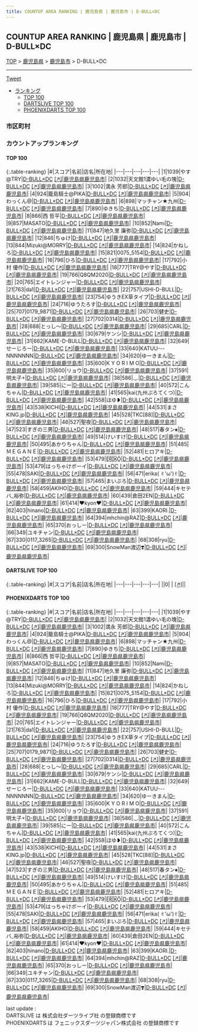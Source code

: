 ```yaml
---
title: COUNTUP AREA RANKING | 鹿児島県 | 鹿児島市 | D-BULL×DC
---
```

## COUNTUP AREA RANKING | 鹿児島県 | 鹿児島市 | D-BULL×DC

[TOP](/darts/rank/) > [鹿児島県](/darts/rank/鹿児島県/) > [鹿児島市](/darts/rank/鹿児島県/鹿児島市/) > D-BULL×DC

___

<a href="https://twitter.com/share?ref_src=twsrc%5Etfw" data-text="COUNTUP AREA RANKING | 鹿児島県鹿児島市D-BULL×DC" class="twitter-share-button" data-hashtags="DARTSLIVE,PHOENIXDARTS,darts,ダーツ" data-show-count="false">Tweet</a>

* [ランキング](#カウントアップランキング)
    * [TOP 100](#top-100)
    * [DARTSLIVE TOP 100](#dartslive-top-100)
    * [PHOENIXDARTS TOP 100](#phoenixdarts-top-100)

### 市区町村

<ul>

</ul>

### カウントアップランキング

#### TOP 100



{:.table-ranking}
|#|スコア|名前|店名|所在地|
|---|---|---|---|---|
|1|1039|<span class="rank-name-pd">やす@TRY</span>|<a href="/darts/rank/shops/57436.html">D-BULL×DC</a> <a href="https://vs.phoenixdarts.com/jp/shop/shopDetailInfo/s_57436?s_seq=57436">[↗]</a>|<a href="/darts/rank/鹿児島県/鹿児島市">鹿児島県鹿児島市</a>|
|2|1032|<span class="rank-name-pd">天文館1濃ゆい毛の塊</span>|<a href="/darts/rank/shops/57436.html">D-BULL×DC</a> <a href="https://vs.phoenixdarts.com/jp/shop/shopDetailInfo/s_57436?s_seq=57436">[↗]</a>|<a href="/darts/rank/鹿児島県/鹿児島市">鹿児島県鹿児島市</a>|
|3|1002|<span class="rank-name-pd"><span class="pro-icon-pd"></span>満永 芳郎</span>|<a href="/darts/rank/shops/57436.html">D-BULL×DC</a> <a href="https://vs.phoenixdarts.com/jp/shop/shopDetailInfo/s_57436?s_seq=57436">[↗]</a>|<a href="/darts/rank/鹿児島県/鹿児島市">鹿児島県鹿児島市</a>|
|4|924|<span class="rank-name-pd">籠島騎士@PIKA</span>|<a href="/darts/rank/shops/57436.html">D-BULL×DC</a> <a href="https://vs.phoenixdarts.com/jp/shop/shopDetailInfo/s_57436?s_seq=57436">[↗]</a>|<a href="/darts/rank/鹿児島県/鹿児島市">鹿児島県鹿児島市</a>|
|5|904|<span class="rank-name-pd">わっくん@</span>|<a href="/darts/rank/shops/57436.html">D-BULL×DC</a> <a href="https://vs.phoenixdarts.com/jp/shop/shopDetailInfo/s_57436?s_seq=57436">[↗]</a>|<a href="/darts/rank/鹿児島県/鹿児島市">鹿児島県鹿児島市</a>|
|6|898|<span class="rank-name-pd">マッチャン★九州</span>|<a href="/darts/rank/shops/57436.html">D-BULL×DC</a> <a href="https://vs.phoenixdarts.com/jp/shop/shopDetailInfo/s_57436?s_seq=57436">[↗]</a>|<a href="/darts/rank/鹿児島県/鹿児島市">鹿児島県鹿児島市</a>|
|7|890|<span class="rank-name-pd">ゆきち</span>|<a href="/darts/rank/shops/57436.html">D-BULL×DC</a> <a href="https://vs.phoenixdarts.com/jp/shop/shopDetailInfo/s_57436?s_seq=57436">[↗]</a>|<a href="/darts/rank/鹿児島県/鹿児島市">鹿児島県鹿児島市</a>|
|8|866|<span class="rank-name-pd">西 哲平</span>|<a href="/darts/rank/shops/57436.html">D-BULL×DC</a> <a href="https://vs.phoenixdarts.com/jp/shop/shopDetailInfo/s_57436?s_seq=57436">[↗]</a>|<a href="/darts/rank/鹿児島県/鹿児島市">鹿児島県鹿児島市</a>|
|9|857|<span class="rank-name-pd">MASATO</span>|<a href="/darts/rank/shops/57436.html">D-BULL×DC</a> <a href="https://vs.phoenixdarts.com/jp/shop/shopDetailInfo/s_57436?s_seq=57436">[↗]</a>|<a href="/darts/rank/鹿児島県/鹿児島市">鹿児島県鹿児島市</a>|
|10|852|<span class="rank-name-pd">Nami</span>|<a href="/darts/rank/shops/57436.html">D-BULL×DC</a> <a href="https://vs.phoenixdarts.com/jp/shop/shopDetailInfo/s_57436?s_seq=57436">[↗]</a>|<a href="/darts/rank/鹿児島県/鹿児島市">鹿児島県鹿児島市</a>|
|11|847|<span class="rank-name-pd">地久里 廉弥</span>|<a href="/darts/rank/shops/57436.html">D-BULL×DC</a> <a href="https://vs.phoenixdarts.com/jp/shop/shopDetailInfo/s_57436?s_seq=57436">[↗]</a>|<a href="/darts/rank/鹿児島県/鹿児島市">鹿児島県鹿児島市</a>|
|12|846|<span class="rank-name-pd">ちゅけ</span>|<a href="/darts/rank/shops/57436.html">D-BULL×DC</a> <a href="https://vs.phoenixdarts.com/jp/shop/shopDetailInfo/s_57436?s_seq=57436">[↗]</a>|<a href="/darts/rank/鹿児島県/鹿児島市">鹿児島県鹿児島市</a>|
|13|844|<span class="rank-name-pd">Mizuki@MORRY</span>|<a href="/darts/rank/shops/57436.html">D-BULL×DC</a> <a href="https://vs.phoenixdarts.com/jp/shop/shopDetailInfo/s_57436?s_seq=57436">[↗]</a>|<a href="/darts/rank/鹿児島県/鹿児島市">鹿児島県鹿児島市</a>|
|14|824|<span class="rank-name-pd">かねしろ</span>|<a href="/darts/rank/shops/57436.html">D-BULL×DC</a> <a href="https://vs.phoenixdarts.com/jp/shop/shopDetailInfo/s_57436?s_seq=57436">[↗]</a>|<a href="/darts/rank/鹿児島県/鹿児島市">鹿児島県鹿児島市</a>|
|15|821|<span class="rank-name-pd">0075_5154</span>|<a href="/darts/rank/shops/57436.html">D-BULL×DC</a> <a href="https://vs.phoenixdarts.com/jp/shop/shopDetailInfo/s_57436?s_seq=57436">[↗]</a>|<a href="/darts/rank/鹿児島県/鹿児島市">鹿児島県鹿児島市</a>|
|16|796|<span class="rank-name-pd">ひろ</span>|<a href="/darts/rank/shops/57436.html">D-BULL×DC</a> <a href="https://vs.phoenixdarts.com/jp/shop/shopDetailInfo/s_57436?s_seq=57436">[↗]</a>|<a href="/darts/rank/鹿児島県/鹿児島市">鹿児島県鹿児島市</a>|
|17|792|<span class="rank-name-pd">小村 優作</span>|<a href="/darts/rank/shops/57436.html">D-BULL×DC</a> <a href="https://vs.phoenixdarts.com/jp/shop/shopDetailInfo/s_57436?s_seq=57436">[↗]</a>|<a href="/darts/rank/鹿児島県/鹿児島市">鹿児島県鹿児島市</a>|
|18|777|<span class="rank-name-pd">TRY@やす</span>|<a href="/darts/rank/shops/57436.html">D-BULL×DC</a> <a href="https://vs.phoenixdarts.com/jp/shop/shopDetailInfo/s_57436?s_seq=57436">[↗]</a>|<a href="/darts/rank/鹿児島県/鹿児島市">鹿児島県鹿児島市</a>|
|19|766|<span class="rank-name-pd">Q8QM2020</span>|<a href="/darts/rank/shops/57436.html">D-BULL×DC</a> <a href="https://vs.phoenixdarts.com/jp/shop/shopDetailInfo/s_57436?s_seq=57436">[↗]</a>|<a href="/darts/rank/鹿児島県/鹿児島市">鹿児島県鹿児島市</a>|
|20|765|<span class="rank-name-pd">エイトレンジャー</span>|<a href="/darts/rank/shops/57436.html">D-BULL×DC</a> <a href="https://vs.phoenixdarts.com/jp/shop/shopDetailInfo/s_57436?s_seq=57436">[↗]</a>|<a href="/darts/rank/鹿児島県/鹿児島市">鹿児島県鹿児島市</a>|
|21|763|<span class="rank-name-pd">da1</span>|<a href="/darts/rank/shops/57436.html">D-BULL×DC</a> <a href="https://vs.phoenixdarts.com/jp/shop/shopDetailInfo/s_57436?s_seq=57436">[↗]</a>|<a href="/darts/rank/鹿児島県/鹿児島市">鹿児島県鹿児島市</a>|
|22|757|<span class="rank-name-pd">USHI-D-BULL</span>|<a href="/darts/rank/shops/57436.html">D-BULL×DC</a> <a href="https://vs.phoenixdarts.com/jp/shop/shopDetailInfo/s_57436?s_seq=57436">[↗]</a>|<a href="/darts/rank/鹿児島県/鹿児島市">鹿児島県鹿児島市</a>|
|23|754|<span class="rank-name-pd">ゆうきEX草タイプ</span>|<a href="/darts/rank/shops/57436.html">D-BULL×DC</a> <a href="https://vs.phoenixdarts.com/jp/shop/shopDetailInfo/s_57436?s_seq=57436">[↗]</a>|<a href="/darts/rank/鹿児島県/鹿児島市">鹿児島県鹿児島市</a>|
|24|716|<span class="rank-name-pd">ゆうたろす</span>|<a href="/darts/rank/shops/57436.html">D-BULL×DC</a> <a href="https://vs.phoenixdarts.com/jp/shop/shopDetailInfo/s_57436?s_seq=57436">[↗]</a>|<a href="/darts/rank/鹿児島県/鹿児島市">鹿児島県鹿児島市</a>|
|25|707|<span class="rank-name-pd">0179_9871</span>|<a href="/darts/rank/shops/57436.html">D-BULL×DC</a> <a href="https://vs.phoenixdarts.com/jp/shop/shopDetailInfo/s_57436?s_seq=57436">[↗]</a>|<a href="/darts/rank/鹿児島県/鹿児島市">鹿児島県鹿児島市</a>|
|26|703|<span class="rank-name-pd">健史</span>|<a href="/darts/rank/shops/57436.html">D-BULL×DC</a> <a href="https://vs.phoenixdarts.com/jp/shop/shopDetailInfo/s_57436?s_seq=57436">[↗]</a>|<a href="/darts/rank/鹿児島県/鹿児島市">鹿児島県鹿児島市</a>|
|27|702|<span class="rank-name-pd">0314</span>|<a href="/darts/rank/shops/57436.html">D-BULL×DC</a> <a href="https://vs.phoenixdarts.com/jp/shop/shopDetailInfo/s_57436?s_seq=57436">[↗]</a>|<a href="/darts/rank/鹿児島県/鹿児島市">鹿児島県鹿児島市</a>|
|28|688|<span class="rank-name-pd">とっし〜</span>|<a href="/darts/rank/shops/57436.html">D-BULL×DC</a> <a href="https://vs.phoenixdarts.com/jp/shop/shopDetailInfo/s_57436?s_seq=57436">[↗]</a>|<a href="/darts/rank/鹿児島県/鹿児島市">鹿児島県鹿児島市</a>|
|29|685|<span class="rank-name-pd">CARL</span>|<a href="/darts/rank/shops/57436.html">D-BULL×DC</a> <a href="https://vs.phoenixdarts.com/jp/shop/shopDetailInfo/s_57436?s_seq=57436">[↗]</a>|<a href="/darts/rank/鹿児島県/鹿児島市">鹿児島県鹿児島市</a>|
|30|679|<span class="rank-name-pd">ケンシ</span>|<a href="/darts/rank/shops/57436.html">D-BULL×DC</a> <a href="https://vs.phoenixdarts.com/jp/shop/shopDetailInfo/s_57436?s_seq=57436">[↗]</a>|<a href="/darts/rank/鹿児島県/鹿児島市">鹿児島県鹿児島市</a>|
|31|662|<span class="rank-name-pd">KAME-D-BULL</span>|<a href="/darts/rank/shops/57436.html">D-BULL×DC</a> <a href="https://vs.phoenixdarts.com/jp/shop/shopDetailInfo/s_57436?s_seq=57436">[↗]</a>|<a href="/darts/rank/鹿児島県/鹿児島市">鹿児島県鹿児島市</a>|
|32|649|<span class="rank-name-pd">せーじろー</span>|<a href="/darts/rank/shops/57436.html">D-BULL×DC</a> <a href="https://vs.phoenixdarts.com/jp/shop/shopDetailInfo/s_57436?s_seq=57436">[↗]</a>|<a href="/darts/rank/鹿児島県/鹿児島市">鹿児島県鹿児島市</a>|
|33|640|<span class="rank-name-pd">KATUU---NNNNNNN</span>|<a href="/darts/rank/shops/57436.html">D-BULL×DC</a> <a href="https://vs.phoenixdarts.com/jp/shop/shopDetailInfo/s_57436?s_seq=57436">[↗]</a>|<a href="/darts/rank/鹿児島県/鹿児島市">鹿児島県鹿児島市</a>|
|34|620|<span class="rank-name-pd">ゆーきまん</span>|<a href="/darts/rank/shops/57436.html">D-BULL×DC</a> <a href="https://vs.phoenixdarts.com/jp/shop/shopDetailInfo/s_57436?s_seq=57436">[↗]</a>|<a href="/darts/rank/鹿児島県/鹿児島市">鹿児島県鹿児島市</a>|
|35|600|<span class="rank-name-pd">K Y O R I M O</span>|<a href="/darts/rank/shops/57436.html">D-BULL×DC</a> <a href="https://vs.phoenixdarts.com/jp/shop/shopDetailInfo/s_57436?s_seq=57436">[↗]</a>|<a href="/darts/rank/鹿児島県/鹿児島市">鹿児島県鹿児島市</a>|
|35|600|<span class="rank-name-pd">リョウ</span>|<a href="/darts/rank/shops/57436.html">D-BULL×DC</a> <a href="https://vs.phoenixdarts.com/jp/shop/shopDetailInfo/s_57436?s_seq=57436">[↗]</a>|<a href="/darts/rank/鹿児島県/鹿児島市">鹿児島県鹿児島市</a>|
|37|591|<span class="rank-name-pd">明太子+</span>|<a href="/darts/rank/shops/57436.html">D-BULL×DC</a> <a href="https://vs.phoenixdarts.com/jp/shop/shopDetailInfo/s_57436?s_seq=57436">[↗]</a>|<a href="/darts/rank/鹿児島県/鹿児島市">鹿児島県鹿児島市</a>|
|38|586|<span class="rank-name-pd">._.</span>|<a href="/darts/rank/shops/57436.html">D-BULL×DC</a> <a href="https://vs.phoenixdarts.com/jp/shop/shopDetailInfo/s_57436?s_seq=57436">[↗]</a>|<a href="/darts/rank/鹿児島県/鹿児島市">鹿児島県鹿児島市</a>|
|39|585|<span class="rank-name-pd">にー</span>|<a href="/darts/rank/shops/57436.html">D-BULL×DC</a> <a href="https://vs.phoenixdarts.com/jp/shop/shopDetailInfo/s_57436?s_seq=57436">[↗]</a>|<a href="/darts/rank/鹿児島県/鹿児島市">鹿児島県鹿児島市</a>|
|40|572|<span class="rank-name-pd">こんちゃん</span>|<a href="/darts/rank/shops/57436.html">D-BULL×DC</a> <a href="https://vs.phoenixdarts.com/jp/shop/shopDetailInfo/s_57436?s_seq=57436">[↗]</a>|<a href="/darts/rank/鹿児島県/鹿児島市">鹿児島県鹿児島市</a>|
|41|565|<span class="rank-name-pd">kai(九州ぷろてくつ)</span>|<a href="/darts/rank/shops/57436.html">D-BULL×DC</a> <a href="https://vs.phoenixdarts.com/jp/shop/shopDetailInfo/s_57436?s_seq=57436">[↗]</a>|<a href="/darts/rank/鹿児島県/鹿児島市">鹿児島県鹿児島市</a>|
|42|558|<span class="rank-name-pd">ほゆ❥</span>|<a href="/darts/rank/shops/57436.html">D-BULL×DC</a> <a href="https://vs.phoenixdarts.com/jp/shop/shopDetailInfo/s_57436?s_seq=57436">[↗]</a>|<a href="/darts/rank/鹿児島県/鹿児島市">鹿児島県鹿児島市</a>|
|43|538|<span class="rank-name-pd">KICHI</span>|<a href="/darts/rank/shops/57436.html">D-BULL×DC</a> <a href="https://vs.phoenixdarts.com/jp/shop/shopDetailInfo/s_57436?s_seq=57436">[↗]</a>|<a href="/darts/rank/鹿児島県/鹿児島市">鹿児島県鹿児島市</a>|
|44|531|<span class="rank-name-pd">まさKING.jp</span>|<a href="/darts/rank/shops/57436.html">D-BULL×DC</a> <a href="https://vs.phoenixdarts.com/jp/shop/shopDetailInfo/s_57436?s_seq=57436">[↗]</a>|<a href="/darts/rank/鹿児島県/鹿児島市">鹿児島県鹿児島市</a>|
|45|528|<span class="rank-name-pd">TKC[88]</span>|<a href="/darts/rank/shops/57436.html">D-BULL×DC</a> <a href="https://vs.phoenixdarts.com/jp/shop/shopDetailInfo/s_57436?s_seq=57436">[↗]</a>|<a href="/darts/rank/鹿児島県/鹿児島市">鹿児島県鹿児島市</a>|
|46|527|<span class="rank-name-pd">聖夜</span>|<a href="/darts/rank/shops/57436.html">D-BULL×DC</a> <a href="https://vs.phoenixdarts.com/jp/shop/shopDetailInfo/s_57436?s_seq=57436">[↗]</a>|<a href="/darts/rank/鹿児島県/鹿児島市">鹿児島県鹿児島市</a>|
|47|523|<span class="rank-name-pd">すぎの三男</span>|<a href="/darts/rank/shops/57436.html">D-BULL×DC</a> <a href="https://vs.phoenixdarts.com/jp/shop/shopDetailInfo/s_57436?s_seq=57436">[↗]</a>|<a href="/darts/rank/鹿児島県/鹿児島市">鹿児島県鹿児島市</a>|
|48|517|<span class="rank-name-pd">春タン♠️</span>|<a href="/darts/rank/shops/57436.html">D-BULL×DC</a> <a href="https://vs.phoenixdarts.com/jp/shop/shopDetailInfo/s_57436?s_seq=57436">[↗]</a>|<a href="/darts/rank/鹿児島県/鹿児島市">鹿児島県鹿児島市</a>|
|49|514|<span class="rank-name-pd">けいすけ</span>|<a href="/darts/rank/shops/57436.html">D-BULL×DC</a> <a href="https://vs.phoenixdarts.com/jp/shop/shopDetailInfo/s_57436?s_seq=57436">[↗]</a>|<a href="/darts/rank/鹿児島県/鹿児島市">鹿児島県鹿児島市</a>|
|50|495|<span class="rank-name-pd">あかりちゃん</span>|<a href="/darts/rank/shops/57436.html">D-BULL×DC</a> <a href="https://vs.phoenixdarts.com/jp/shop/shopDetailInfo/s_57436?s_seq=57436">[↗]</a>|<a href="/darts/rank/鹿児島県/鹿児島市">鹿児島県鹿児島市</a>|
|51|485|<span class="rank-name-pd">ＭＥＧＡＮＥ</span>|<a href="/darts/rank/shops/57436.html">D-BULL×DC</a> <a href="https://vs.phoenixdarts.com/jp/shop/shopDetailInfo/s_57436?s_seq=57436">[↗]</a>|<a href="/darts/rank/鹿児島県/鹿児島市">鹿児島県鹿児島市</a>|
|52|481|<span class="rank-name-pd">ヒロアキ</span>|<a href="/darts/rank/shops/57436.html">D-BULL×DC</a> <a href="https://vs.phoenixdarts.com/jp/shop/shopDetailInfo/s_57436?s_seq=57436">[↗]</a>|<a href="/darts/rank/鹿児島県/鹿児島市">鹿児島県鹿児島市</a>|
|53|479|<span class="rank-name-pd">E̲̅R̲̅I̲̅K̲̅O̲̅</span>|<a href="/darts/rank/shops/57436.html">D-BULL×DC</a> <a href="https://vs.phoenixdarts.com/jp/shop/shopDetailInfo/s_57436?s_seq=57436">[↗]</a>|<a href="/darts/rank/鹿児島県/鹿児島市">鹿児島県鹿児島市</a>|
|53|479|<span class="rank-name-pd">はっちゃけボーイ</span>|<a href="/darts/rank/shops/57436.html">D-BULL×DC</a> <a href="https://vs.phoenixdarts.com/jp/shop/shopDetailInfo/s_57436?s_seq=57436">[↗]</a>|<a href="/darts/rank/鹿児島県/鹿児島市">鹿児島県鹿児島市</a>|
|55|478|<span class="rank-name-pd">SAKI</span>|<a href="/darts/rank/shops/57436.html">D-BULL×DC</a> <a href="https://vs.phoenixdarts.com/jp/shop/shopDetailInfo/s_57436?s_seq=57436">[↗]</a>|<a href="/darts/rank/鹿児島県/鹿児島市">鹿児島県鹿児島市</a>|
|56|471|<span class="rank-name-pd">erika( ✌︎&#x27;ω&#x27;)✌︎</span>|<a href="/darts/rank/shops/57436.html">D-BULL×DC</a> <a href="https://vs.phoenixdarts.com/jp/shop/shopDetailInfo/s_57436?s_seq=57436">[↗]</a>|<a href="/darts/rank/鹿児島県/鹿児島市">鹿児島県鹿児島市</a>|
|57|465|<span class="rank-name-pd">まいぷろ</span>|<a href="/darts/rank/shops/57436.html">D-BULL×DC</a> <a href="https://vs.phoenixdarts.com/jp/shop/shopDetailInfo/s_57436?s_seq=57436">[↗]</a>|<a href="/darts/rank/鹿児島県/鹿児島市">鹿児島県鹿児島市</a>|
|58|459|<span class="rank-name-pd">AKIHO</span>|<a href="/darts/rank/shops/57436.html">D-BULL×DC</a> <a href="https://vs.phoenixdarts.com/jp/shop/shopDetailInfo/s_57436?s_seq=57436">[↗]</a>|<a href="/darts/rank/鹿児島県/鹿児島市">鹿児島県鹿児島市</a>|
|59|444|<span class="rank-name-pd">キセテバ_裕弥</span>|<a href="/darts/rank/shops/57436.html">D-BULL×DC</a> <a href="https://vs.phoenixdarts.com/jp/shop/shopDetailInfo/s_57436?s_seq=57436">[↗]</a>|<a href="/darts/rank/鹿児島県/鹿児島市">鹿児島県鹿児島市</a>|
|60|439|<span class="rank-name-pd">倉田2EN</span>|<a href="/darts/rank/shops/57436.html">D-BULL×DC</a> <a href="https://vs.phoenixdarts.com/jp/shop/shopDetailInfo/s_57436?s_seq=57436">[↗]</a>|<a href="/darts/rank/鹿児島県/鹿児島市">鹿児島県鹿児島市</a>|
|61|414|<span class="rank-name-pd">❤︎kyon❤︎</span>|<a href="/darts/rank/shops/57436.html">D-BULL×DC</a> <a href="https://vs.phoenixdarts.com/jp/shop/shopDetailInfo/s_57436?s_seq=57436">[↗]</a>|<a href="/darts/rank/鹿児島県/鹿児島市">鹿児島県鹿児島市</a>|
|62|403|<span class="rank-name-pd">hinano</span>|<a href="/darts/rank/shops/57436.html">D-BULL×DC</a> <a href="https://vs.phoenixdarts.com/jp/shop/shopDetailInfo/s_57436?s_seq=57436">[↗]</a>|<a href="/darts/rank/鹿児島県/鹿児島市">鹿児島県鹿児島市</a>|
|63|399|<span class="rank-name-pd">KAORI.</span>|<a href="/darts/rank/shops/57436.html">D-BULL×DC</a> <a href="https://vs.phoenixdarts.com/jp/shop/shopDetailInfo/s_57436?s_seq=57436">[↗]</a>|<a href="/darts/rank/鹿児島県/鹿児島市">鹿児島県鹿児島市</a>|
|64|394|<span class="rank-name-pd">mhchin@RAZ</span>|<a href="/darts/rank/shops/57436.html">D-BULL×DC</a> <a href="https://vs.phoenixdarts.com/jp/shop/shopDetailInfo/s_57436?s_seq=57436">[↗]</a>|<a href="/darts/rank/鹿児島県/鹿児島市">鹿児島県鹿児島市</a>|
|65|370|<span class="rank-name-pd">おっしー</span>|<a href="/darts/rank/shops/57436.html">D-BULL×DC</a> <a href="https://vs.phoenixdarts.com/jp/shop/shopDetailInfo/s_57436?s_seq=57436">[↗]</a>|<a href="/darts/rank/鹿児島県/鹿児島市">鹿児島県鹿児島市</a>|
|66|349|<span class="rank-name-pd">ユキチャン</span>|<a href="/darts/rank/shops/57436.html">D-BULL×DC</a> <a href="https://vs.phoenixdarts.com/jp/shop/shopDetailInfo/s_57436?s_seq=57436">[↗]</a>|<a href="/darts/rank/鹿児島県/鹿児島市">鹿児島県鹿児島市</a>|
|67|330|<span class="rank-name-pd">0117_3265</span>|<a href="/darts/rank/shops/57436.html">D-BULL×DC</a> <a href="https://vs.phoenixdarts.com/jp/shop/shopDetailInfo/s_57436?s_seq=57436">[↗]</a>|<a href="/darts/rank/鹿児島県/鹿児島市">鹿児島県鹿児島市</a>|
|68|308|<span class="rank-name-pd">ryu</span>|<a href="/darts/rank/shops/57436.html">D-BULL×DC</a> <a href="https://vs.phoenixdarts.com/jp/shop/shopDetailInfo/s_57436?s_seq=57436">[↗]</a>|<a href="/darts/rank/鹿児島県/鹿児島市">鹿児島県鹿児島市</a>|
|69|300|<span class="rank-name-pd">SnowMan渡辺❣️</span>|<a href="/darts/rank/shops/57436.html">D-BULL×DC</a> <a href="https://vs.phoenixdarts.com/jp/shop/shopDetailInfo/s_57436?s_seq=57436">[↗]</a>|<a href="/darts/rank/鹿児島県/鹿児島市">鹿児島県鹿児島市</a>|


#### DARTSLIVE TOP 100



{:.table-ranking}
|#|スコア|名前|店名|所在地|
|---|---|---|---|---|
||0|<span class="rank-name-dl"> </span>|<a href="/darts/rank/shops/.html"></a> <a href="">[↗]</a>|<a href="/darts/rank//"></a>|


#### PHOENIXDARTS TOP 100



{:.table-ranking}
|#|スコア|名前|店名|所在地|
|---|---|---|---|---|
|1|1039|<span class="rank-name-pd">やす@TRY</span>|<a href="/darts/rank/shops/57436.html">D-BULL×DC</a> <a href="https://vs.phoenixdarts.com/jp/shop/shopDetailInfo/s_57436?s_seq=57436">[↗]</a>|<a href="/darts/rank/鹿児島県/鹿児島市">鹿児島県鹿児島市</a>|
|2|1032|<span class="rank-name-pd">天文館1濃ゆい毛の塊</span>|<a href="/darts/rank/shops/57436.html">D-BULL×DC</a> <a href="https://vs.phoenixdarts.com/jp/shop/shopDetailInfo/s_57436?s_seq=57436">[↗]</a>|<a href="/darts/rank/鹿児島県/鹿児島市">鹿児島県鹿児島市</a>|
|3|1002|<span class="rank-name-pd"><span class="pro-icon-pd"></span>満永 芳郎</span>|<a href="/darts/rank/shops/57436.html">D-BULL×DC</a> <a href="https://vs.phoenixdarts.com/jp/shop/shopDetailInfo/s_57436?s_seq=57436">[↗]</a>|<a href="/darts/rank/鹿児島県/鹿児島市">鹿児島県鹿児島市</a>|
|4|924|<span class="rank-name-pd">籠島騎士@PIKA</span>|<a href="/darts/rank/shops/57436.html">D-BULL×DC</a> <a href="https://vs.phoenixdarts.com/jp/shop/shopDetailInfo/s_57436?s_seq=57436">[↗]</a>|<a href="/darts/rank/鹿児島県/鹿児島市">鹿児島県鹿児島市</a>|
|5|904|<span class="rank-name-pd">わっくん@</span>|<a href="/darts/rank/shops/57436.html">D-BULL×DC</a> <a href="https://vs.phoenixdarts.com/jp/shop/shopDetailInfo/s_57436?s_seq=57436">[↗]</a>|<a href="/darts/rank/鹿児島県/鹿児島市">鹿児島県鹿児島市</a>|
|6|898|<span class="rank-name-pd">マッチャン★九州</span>|<a href="/darts/rank/shops/57436.html">D-BULL×DC</a> <a href="https://vs.phoenixdarts.com/jp/shop/shopDetailInfo/s_57436?s_seq=57436">[↗]</a>|<a href="/darts/rank/鹿児島県/鹿児島市">鹿児島県鹿児島市</a>|
|7|890|<span class="rank-name-pd">ゆきち</span>|<a href="/darts/rank/shops/57436.html">D-BULL×DC</a> <a href="https://vs.phoenixdarts.com/jp/shop/shopDetailInfo/s_57436?s_seq=57436">[↗]</a>|<a href="/darts/rank/鹿児島県/鹿児島市">鹿児島県鹿児島市</a>|
|8|866|<span class="rank-name-pd">西 哲平</span>|<a href="/darts/rank/shops/57436.html">D-BULL×DC</a> <a href="https://vs.phoenixdarts.com/jp/shop/shopDetailInfo/s_57436?s_seq=57436">[↗]</a>|<a href="/darts/rank/鹿児島県/鹿児島市">鹿児島県鹿児島市</a>|
|9|857|<span class="rank-name-pd">MASATO</span>|<a href="/darts/rank/shops/57436.html">D-BULL×DC</a> <a href="https://vs.phoenixdarts.com/jp/shop/shopDetailInfo/s_57436?s_seq=57436">[↗]</a>|<a href="/darts/rank/鹿児島県/鹿児島市">鹿児島県鹿児島市</a>|
|10|852|<span class="rank-name-pd">Nami</span>|<a href="/darts/rank/shops/57436.html">D-BULL×DC</a> <a href="https://vs.phoenixdarts.com/jp/shop/shopDetailInfo/s_57436?s_seq=57436">[↗]</a>|<a href="/darts/rank/鹿児島県/鹿児島市">鹿児島県鹿児島市</a>|
|11|847|<span class="rank-name-pd">地久里 廉弥</span>|<a href="/darts/rank/shops/57436.html">D-BULL×DC</a> <a href="https://vs.phoenixdarts.com/jp/shop/shopDetailInfo/s_57436?s_seq=57436">[↗]</a>|<a href="/darts/rank/鹿児島県/鹿児島市">鹿児島県鹿児島市</a>|
|12|846|<span class="rank-name-pd">ちゅけ</span>|<a href="/darts/rank/shops/57436.html">D-BULL×DC</a> <a href="https://vs.phoenixdarts.com/jp/shop/shopDetailInfo/s_57436?s_seq=57436">[↗]</a>|<a href="/darts/rank/鹿児島県/鹿児島市">鹿児島県鹿児島市</a>|
|13|844|<span class="rank-name-pd">Mizuki@MORRY</span>|<a href="/darts/rank/shops/57436.html">D-BULL×DC</a> <a href="https://vs.phoenixdarts.com/jp/shop/shopDetailInfo/s_57436?s_seq=57436">[↗]</a>|<a href="/darts/rank/鹿児島県/鹿児島市">鹿児島県鹿児島市</a>|
|14|824|<span class="rank-name-pd">かねしろ</span>|<a href="/darts/rank/shops/57436.html">D-BULL×DC</a> <a href="https://vs.phoenixdarts.com/jp/shop/shopDetailInfo/s_57436?s_seq=57436">[↗]</a>|<a href="/darts/rank/鹿児島県/鹿児島市">鹿児島県鹿児島市</a>|
|15|821|<span class="rank-name-pd">0075_5154</span>|<a href="/darts/rank/shops/57436.html">D-BULL×DC</a> <a href="https://vs.phoenixdarts.com/jp/shop/shopDetailInfo/s_57436?s_seq=57436">[↗]</a>|<a href="/darts/rank/鹿児島県/鹿児島市">鹿児島県鹿児島市</a>|
|16|796|<span class="rank-name-pd">ひろ</span>|<a href="/darts/rank/shops/57436.html">D-BULL×DC</a> <a href="https://vs.phoenixdarts.com/jp/shop/shopDetailInfo/s_57436?s_seq=57436">[↗]</a>|<a href="/darts/rank/鹿児島県/鹿児島市">鹿児島県鹿児島市</a>|
|17|792|<span class="rank-name-pd">小村 優作</span>|<a href="/darts/rank/shops/57436.html">D-BULL×DC</a> <a href="https://vs.phoenixdarts.com/jp/shop/shopDetailInfo/s_57436?s_seq=57436">[↗]</a>|<a href="/darts/rank/鹿児島県/鹿児島市">鹿児島県鹿児島市</a>|
|18|777|<span class="rank-name-pd">TRY@やす</span>|<a href="/darts/rank/shops/57436.html">D-BULL×DC</a> <a href="https://vs.phoenixdarts.com/jp/shop/shopDetailInfo/s_57436?s_seq=57436">[↗]</a>|<a href="/darts/rank/鹿児島県/鹿児島市">鹿児島県鹿児島市</a>|
|19|766|<span class="rank-name-pd">Q8QM2020</span>|<a href="/darts/rank/shops/57436.html">D-BULL×DC</a> <a href="https://vs.phoenixdarts.com/jp/shop/shopDetailInfo/s_57436?s_seq=57436">[↗]</a>|<a href="/darts/rank/鹿児島県/鹿児島市">鹿児島県鹿児島市</a>|
|20|765|<span class="rank-name-pd">エイトレンジャー</span>|<a href="/darts/rank/shops/57436.html">D-BULL×DC</a> <a href="https://vs.phoenixdarts.com/jp/shop/shopDetailInfo/s_57436?s_seq=57436">[↗]</a>|<a href="/darts/rank/鹿児島県/鹿児島市">鹿児島県鹿児島市</a>|
|21|763|<span class="rank-name-pd">da1</span>|<a href="/darts/rank/shops/57436.html">D-BULL×DC</a> <a href="https://vs.phoenixdarts.com/jp/shop/shopDetailInfo/s_57436?s_seq=57436">[↗]</a>|<a href="/darts/rank/鹿児島県/鹿児島市">鹿児島県鹿児島市</a>|
|22|757|<span class="rank-name-pd">USHI-D-BULL</span>|<a href="/darts/rank/shops/57436.html">D-BULL×DC</a> <a href="https://vs.phoenixdarts.com/jp/shop/shopDetailInfo/s_57436?s_seq=57436">[↗]</a>|<a href="/darts/rank/鹿児島県/鹿児島市">鹿児島県鹿児島市</a>|
|23|754|<span class="rank-name-pd">ゆうきEX草タイプ</span>|<a href="/darts/rank/shops/57436.html">D-BULL×DC</a> <a href="https://vs.phoenixdarts.com/jp/shop/shopDetailInfo/s_57436?s_seq=57436">[↗]</a>|<a href="/darts/rank/鹿児島県/鹿児島市">鹿児島県鹿児島市</a>|
|24|716|<span class="rank-name-pd">ゆうたろす</span>|<a href="/darts/rank/shops/57436.html">D-BULL×DC</a> <a href="https://vs.phoenixdarts.com/jp/shop/shopDetailInfo/s_57436?s_seq=57436">[↗]</a>|<a href="/darts/rank/鹿児島県/鹿児島市">鹿児島県鹿児島市</a>|
|25|707|<span class="rank-name-pd">0179_9871</span>|<a href="/darts/rank/shops/57436.html">D-BULL×DC</a> <a href="https://vs.phoenixdarts.com/jp/shop/shopDetailInfo/s_57436?s_seq=57436">[↗]</a>|<a href="/darts/rank/鹿児島県/鹿児島市">鹿児島県鹿児島市</a>|
|26|703|<span class="rank-name-pd">健史</span>|<a href="/darts/rank/shops/57436.html">D-BULL×DC</a> <a href="https://vs.phoenixdarts.com/jp/shop/shopDetailInfo/s_57436?s_seq=57436">[↗]</a>|<a href="/darts/rank/鹿児島県/鹿児島市">鹿児島県鹿児島市</a>|
|27|702|<span class="rank-name-pd">0314</span>|<a href="/darts/rank/shops/57436.html">D-BULL×DC</a> <a href="https://vs.phoenixdarts.com/jp/shop/shopDetailInfo/s_57436?s_seq=57436">[↗]</a>|<a href="/darts/rank/鹿児島県/鹿児島市">鹿児島県鹿児島市</a>|
|28|688|<span class="rank-name-pd">とっし〜</span>|<a href="/darts/rank/shops/57436.html">D-BULL×DC</a> <a href="https://vs.phoenixdarts.com/jp/shop/shopDetailInfo/s_57436?s_seq=57436">[↗]</a>|<a href="/darts/rank/鹿児島県/鹿児島市">鹿児島県鹿児島市</a>|
|29|685|<span class="rank-name-pd">CARL</span>|<a href="/darts/rank/shops/57436.html">D-BULL×DC</a> <a href="https://vs.phoenixdarts.com/jp/shop/shopDetailInfo/s_57436?s_seq=57436">[↗]</a>|<a href="/darts/rank/鹿児島県/鹿児島市">鹿児島県鹿児島市</a>|
|30|679|<span class="rank-name-pd">ケンシ</span>|<a href="/darts/rank/shops/57436.html">D-BULL×DC</a> <a href="https://vs.phoenixdarts.com/jp/shop/shopDetailInfo/s_57436?s_seq=57436">[↗]</a>|<a href="/darts/rank/鹿児島県/鹿児島市">鹿児島県鹿児島市</a>|
|31|662|<span class="rank-name-pd">KAME-D-BULL</span>|<a href="/darts/rank/shops/57436.html">D-BULL×DC</a> <a href="https://vs.phoenixdarts.com/jp/shop/shopDetailInfo/s_57436?s_seq=57436">[↗]</a>|<a href="/darts/rank/鹿児島県/鹿児島市">鹿児島県鹿児島市</a>|
|32|649|<span class="rank-name-pd">せーじろー</span>|<a href="/darts/rank/shops/57436.html">D-BULL×DC</a> <a href="https://vs.phoenixdarts.com/jp/shop/shopDetailInfo/s_57436?s_seq=57436">[↗]</a>|<a href="/darts/rank/鹿児島県/鹿児島市">鹿児島県鹿児島市</a>|
|33|640|<span class="rank-name-pd">KATUU---NNNNNNN</span>|<a href="/darts/rank/shops/57436.html">D-BULL×DC</a> <a href="https://vs.phoenixdarts.com/jp/shop/shopDetailInfo/s_57436?s_seq=57436">[↗]</a>|<a href="/darts/rank/鹿児島県/鹿児島市">鹿児島県鹿児島市</a>|
|34|620|<span class="rank-name-pd">ゆーきまん</span>|<a href="/darts/rank/shops/57436.html">D-BULL×DC</a> <a href="https://vs.phoenixdarts.com/jp/shop/shopDetailInfo/s_57436?s_seq=57436">[↗]</a>|<a href="/darts/rank/鹿児島県/鹿児島市">鹿児島県鹿児島市</a>|
|35|600|<span class="rank-name-pd">K Y O R I M O</span>|<a href="/darts/rank/shops/57436.html">D-BULL×DC</a> <a href="https://vs.phoenixdarts.com/jp/shop/shopDetailInfo/s_57436?s_seq=57436">[↗]</a>|<a href="/darts/rank/鹿児島県/鹿児島市">鹿児島県鹿児島市</a>|
|35|600|<span class="rank-name-pd">リョウ</span>|<a href="/darts/rank/shops/57436.html">D-BULL×DC</a> <a href="https://vs.phoenixdarts.com/jp/shop/shopDetailInfo/s_57436?s_seq=57436">[↗]</a>|<a href="/darts/rank/鹿児島県/鹿児島市">鹿児島県鹿児島市</a>|
|37|591|<span class="rank-name-pd">明太子+</span>|<a href="/darts/rank/shops/57436.html">D-BULL×DC</a> <a href="https://vs.phoenixdarts.com/jp/shop/shopDetailInfo/s_57436?s_seq=57436">[↗]</a>|<a href="/darts/rank/鹿児島県/鹿児島市">鹿児島県鹿児島市</a>|
|38|586|<span class="rank-name-pd">._.</span>|<a href="/darts/rank/shops/57436.html">D-BULL×DC</a> <a href="https://vs.phoenixdarts.com/jp/shop/shopDetailInfo/s_57436?s_seq=57436">[↗]</a>|<a href="/darts/rank/鹿児島県/鹿児島市">鹿児島県鹿児島市</a>|
|39|585|<span class="rank-name-pd">にー</span>|<a href="/darts/rank/shops/57436.html">D-BULL×DC</a> <a href="https://vs.phoenixdarts.com/jp/shop/shopDetailInfo/s_57436?s_seq=57436">[↗]</a>|<a href="/darts/rank/鹿児島県/鹿児島市">鹿児島県鹿児島市</a>|
|40|572|<span class="rank-name-pd">こんちゃん</span>|<a href="/darts/rank/shops/57436.html">D-BULL×DC</a> <a href="https://vs.phoenixdarts.com/jp/shop/shopDetailInfo/s_57436?s_seq=57436">[↗]</a>|<a href="/darts/rank/鹿児島県/鹿児島市">鹿児島県鹿児島市</a>|
|41|565|<span class="rank-name-pd">kai(九州ぷろてくつ)</span>|<a href="/darts/rank/shops/57436.html">D-BULL×DC</a> <a href="https://vs.phoenixdarts.com/jp/shop/shopDetailInfo/s_57436?s_seq=57436">[↗]</a>|<a href="/darts/rank/鹿児島県/鹿児島市">鹿児島県鹿児島市</a>|
|42|558|<span class="rank-name-pd">ほゆ❥</span>|<a href="/darts/rank/shops/57436.html">D-BULL×DC</a> <a href="https://vs.phoenixdarts.com/jp/shop/shopDetailInfo/s_57436?s_seq=57436">[↗]</a>|<a href="/darts/rank/鹿児島県/鹿児島市">鹿児島県鹿児島市</a>|
|43|538|<span class="rank-name-pd">KICHI</span>|<a href="/darts/rank/shops/57436.html">D-BULL×DC</a> <a href="https://vs.phoenixdarts.com/jp/shop/shopDetailInfo/s_57436?s_seq=57436">[↗]</a>|<a href="/darts/rank/鹿児島県/鹿児島市">鹿児島県鹿児島市</a>|
|44|531|<span class="rank-name-pd">まさKING.jp</span>|<a href="/darts/rank/shops/57436.html">D-BULL×DC</a> <a href="https://vs.phoenixdarts.com/jp/shop/shopDetailInfo/s_57436?s_seq=57436">[↗]</a>|<a href="/darts/rank/鹿児島県/鹿児島市">鹿児島県鹿児島市</a>|
|45|528|<span class="rank-name-pd">TKC[88]</span>|<a href="/darts/rank/shops/57436.html">D-BULL×DC</a> <a href="https://vs.phoenixdarts.com/jp/shop/shopDetailInfo/s_57436?s_seq=57436">[↗]</a>|<a href="/darts/rank/鹿児島県/鹿児島市">鹿児島県鹿児島市</a>|
|46|527|<span class="rank-name-pd">聖夜</span>|<a href="/darts/rank/shops/57436.html">D-BULL×DC</a> <a href="https://vs.phoenixdarts.com/jp/shop/shopDetailInfo/s_57436?s_seq=57436">[↗]</a>|<a href="/darts/rank/鹿児島県/鹿児島市">鹿児島県鹿児島市</a>|
|47|523|<span class="rank-name-pd">すぎの三男</span>|<a href="/darts/rank/shops/57436.html">D-BULL×DC</a> <a href="https://vs.phoenixdarts.com/jp/shop/shopDetailInfo/s_57436?s_seq=57436">[↗]</a>|<a href="/darts/rank/鹿児島県/鹿児島市">鹿児島県鹿児島市</a>|
|48|517|<span class="rank-name-pd">春タン♠️</span>|<a href="/darts/rank/shops/57436.html">D-BULL×DC</a> <a href="https://vs.phoenixdarts.com/jp/shop/shopDetailInfo/s_57436?s_seq=57436">[↗]</a>|<a href="/darts/rank/鹿児島県/鹿児島市">鹿児島県鹿児島市</a>|
|49|514|<span class="rank-name-pd">けいすけ</span>|<a href="/darts/rank/shops/57436.html">D-BULL×DC</a> <a href="https://vs.phoenixdarts.com/jp/shop/shopDetailInfo/s_57436?s_seq=57436">[↗]</a>|<a href="/darts/rank/鹿児島県/鹿児島市">鹿児島県鹿児島市</a>|
|50|495|<span class="rank-name-pd">あかりちゃん</span>|<a href="/darts/rank/shops/57436.html">D-BULL×DC</a> <a href="https://vs.phoenixdarts.com/jp/shop/shopDetailInfo/s_57436?s_seq=57436">[↗]</a>|<a href="/darts/rank/鹿児島県/鹿児島市">鹿児島県鹿児島市</a>|
|51|485|<span class="rank-name-pd">ＭＥＧＡＮＥ</span>|<a href="/darts/rank/shops/57436.html">D-BULL×DC</a> <a href="https://vs.phoenixdarts.com/jp/shop/shopDetailInfo/s_57436?s_seq=57436">[↗]</a>|<a href="/darts/rank/鹿児島県/鹿児島市">鹿児島県鹿児島市</a>|
|52|481|<span class="rank-name-pd">ヒロアキ</span>|<a href="/darts/rank/shops/57436.html">D-BULL×DC</a> <a href="https://vs.phoenixdarts.com/jp/shop/shopDetailInfo/s_57436?s_seq=57436">[↗]</a>|<a href="/darts/rank/鹿児島県/鹿児島市">鹿児島県鹿児島市</a>|
|53|479|<span class="rank-name-pd">E̲̅R̲̅I̲̅K̲̅O̲̅</span>|<a href="/darts/rank/shops/57436.html">D-BULL×DC</a> <a href="https://vs.phoenixdarts.com/jp/shop/shopDetailInfo/s_57436?s_seq=57436">[↗]</a>|<a href="/darts/rank/鹿児島県/鹿児島市">鹿児島県鹿児島市</a>|
|53|479|<span class="rank-name-pd">はっちゃけボーイ</span>|<a href="/darts/rank/shops/57436.html">D-BULL×DC</a> <a href="https://vs.phoenixdarts.com/jp/shop/shopDetailInfo/s_57436?s_seq=57436">[↗]</a>|<a href="/darts/rank/鹿児島県/鹿児島市">鹿児島県鹿児島市</a>|
|55|478|<span class="rank-name-pd">SAKI</span>|<a href="/darts/rank/shops/57436.html">D-BULL×DC</a> <a href="https://vs.phoenixdarts.com/jp/shop/shopDetailInfo/s_57436?s_seq=57436">[↗]</a>|<a href="/darts/rank/鹿児島県/鹿児島市">鹿児島県鹿児島市</a>|
|56|471|<span class="rank-name-pd">erika( ✌︎&#x27;ω&#x27;)✌︎</span>|<a href="/darts/rank/shops/57436.html">D-BULL×DC</a> <a href="https://vs.phoenixdarts.com/jp/shop/shopDetailInfo/s_57436?s_seq=57436">[↗]</a>|<a href="/darts/rank/鹿児島県/鹿児島市">鹿児島県鹿児島市</a>|
|57|465|<span class="rank-name-pd">まいぷろ</span>|<a href="/darts/rank/shops/57436.html">D-BULL×DC</a> <a href="https://vs.phoenixdarts.com/jp/shop/shopDetailInfo/s_57436?s_seq=57436">[↗]</a>|<a href="/darts/rank/鹿児島県/鹿児島市">鹿児島県鹿児島市</a>|
|58|459|<span class="rank-name-pd">AKIHO</span>|<a href="/darts/rank/shops/57436.html">D-BULL×DC</a> <a href="https://vs.phoenixdarts.com/jp/shop/shopDetailInfo/s_57436?s_seq=57436">[↗]</a>|<a href="/darts/rank/鹿児島県/鹿児島市">鹿児島県鹿児島市</a>|
|59|444|<span class="rank-name-pd">キセテバ_裕弥</span>|<a href="/darts/rank/shops/57436.html">D-BULL×DC</a> <a href="https://vs.phoenixdarts.com/jp/shop/shopDetailInfo/s_57436?s_seq=57436">[↗]</a>|<a href="/darts/rank/鹿児島県/鹿児島市">鹿児島県鹿児島市</a>|
|60|439|<span class="rank-name-pd">倉田2EN</span>|<a href="/darts/rank/shops/57436.html">D-BULL×DC</a> <a href="https://vs.phoenixdarts.com/jp/shop/shopDetailInfo/s_57436?s_seq=57436">[↗]</a>|<a href="/darts/rank/鹿児島県/鹿児島市">鹿児島県鹿児島市</a>|
|61|414|<span class="rank-name-pd">❤︎kyon❤︎</span>|<a href="/darts/rank/shops/57436.html">D-BULL×DC</a> <a href="https://vs.phoenixdarts.com/jp/shop/shopDetailInfo/s_57436?s_seq=57436">[↗]</a>|<a href="/darts/rank/鹿児島県/鹿児島市">鹿児島県鹿児島市</a>|
|62|403|<span class="rank-name-pd">hinano</span>|<a href="/darts/rank/shops/57436.html">D-BULL×DC</a> <a href="https://vs.phoenixdarts.com/jp/shop/shopDetailInfo/s_57436?s_seq=57436">[↗]</a>|<a href="/darts/rank/鹿児島県/鹿児島市">鹿児島県鹿児島市</a>|
|63|399|<span class="rank-name-pd">KAORI.</span>|<a href="/darts/rank/shops/57436.html">D-BULL×DC</a> <a href="https://vs.phoenixdarts.com/jp/shop/shopDetailInfo/s_57436?s_seq=57436">[↗]</a>|<a href="/darts/rank/鹿児島県/鹿児島市">鹿児島県鹿児島市</a>|
|64|394|<span class="rank-name-pd">mhchin@RAZ</span>|<a href="/darts/rank/shops/57436.html">D-BULL×DC</a> <a href="https://vs.phoenixdarts.com/jp/shop/shopDetailInfo/s_57436?s_seq=57436">[↗]</a>|<a href="/darts/rank/鹿児島県/鹿児島市">鹿児島県鹿児島市</a>|
|65|370|<span class="rank-name-pd">おっしー</span>|<a href="/darts/rank/shops/57436.html">D-BULL×DC</a> <a href="https://vs.phoenixdarts.com/jp/shop/shopDetailInfo/s_57436?s_seq=57436">[↗]</a>|<a href="/darts/rank/鹿児島県/鹿児島市">鹿児島県鹿児島市</a>|
|66|349|<span class="rank-name-pd">ユキチャン</span>|<a href="/darts/rank/shops/57436.html">D-BULL×DC</a> <a href="https://vs.phoenixdarts.com/jp/shop/shopDetailInfo/s_57436?s_seq=57436">[↗]</a>|<a href="/darts/rank/鹿児島県/鹿児島市">鹿児島県鹿児島市</a>|
|67|330|<span class="rank-name-pd">0117_3265</span>|<a href="/darts/rank/shops/57436.html">D-BULL×DC</a> <a href="https://vs.phoenixdarts.com/jp/shop/shopDetailInfo/s_57436?s_seq=57436">[↗]</a>|<a href="/darts/rank/鹿児島県/鹿児島市">鹿児島県鹿児島市</a>|
|68|308|<span class="rank-name-pd">ryu</span>|<a href="/darts/rank/shops/57436.html">D-BULL×DC</a> <a href="https://vs.phoenixdarts.com/jp/shop/shopDetailInfo/s_57436?s_seq=57436">[↗]</a>|<a href="/darts/rank/鹿児島県/鹿児島市">鹿児島県鹿児島市</a>|
|69|300|<span class="rank-name-pd">SnowMan渡辺❣️</span>|<a href="/darts/rank/shops/57436.html">D-BULL×DC</a> <a href="https://vs.phoenixdarts.com/jp/shop/shopDetailInfo/s_57436?s_seq=57436">[↗]</a>|<a href="/darts/rank/鹿児島県/鹿児島市">鹿児島県鹿児島市</a>|


<div class="footer border-top border-gray-light mt-5 pt-3 text-right text-gray">
    last update : <span style="font-weight: italic" id="foot_last_modified"></span><br />
    DARTSLIVE は 株式会社ダーツライブ社 の登録商標です<br />
    PHOENIXDARTS は フェニックスダーツジャパン株式会社 の登録商標です<br />
</div>

<script src="https://cdnjs.cloudflare.com/ajax/libs/jquery.tablesorter/2.31.3/js/jquery.tablesorter.min.js" integrity="sha512-qzgd5cYSZcosqpzpn7zF2ZId8f/8CHmFKZ8j7mU4OUXTNRd5g+ZHBPsgKEwoqxCtdQvExE5LprwwPAgoicguNg==" crossorigin="anonymous" referrerpolicy="no-referrer"></script>
<link rel="stylesheet" href="https://cdnjs.cloudflare.com/ajax/libs/jquery.tablesorter/2.31.3/css/theme.default.min.css" integrity="sha512-wghhOJkjQX0Lh3NSWvNKeZ0ZpNn+SPVXX1Qyc9OCaogADktxrBiBdKGDoqVUOyhStvMBmJQ8ZdMHiR3wuEq8+w==" crossorigin="anonymous" referrerpolicy="no-referrer" />
<script>
$(function() {
    $(".table-ranking").tablesorter({sortList:[[0, 0]]});
    $("#foot_last_modified").text(formatDate(new Date(document.lastModified), 'yyyy-MM-dd HH:mm:ss'));
});
</script>

<script async src="https://platform.twitter.com/widgets.js" charset="utf-8"></script>